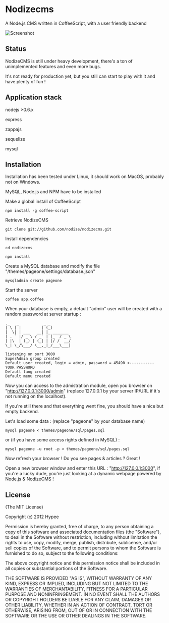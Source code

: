 Nodizecms
=========

A Node.js CMS written in CoffeeScript, with a user friendly backend

![Screenshot](https://github.com/nodize/nodizecms/raw/master/docs/screenshots/media_manager.jpg)

Status
------

NodizeCMS is still under heavy development, there's a ton of unimplemented features and even more bugs.

It's not ready for production yet, but you still can start to play with it and have plenty of fun !

Application stack
-----------------
nodejs >0.6.x

express

zappajs

sequelize

mysql

Installation 
------------

Installation has been tested under Linux, it should work on MacOS, probably not on Windows.

MySQL, Node.js and NPM have to be installed

Make a global install of CoffeeScript
```
npm install -g coffee-script
```

Retrieve NodizeCMS
```
git clone git://github.com/nodize/nodizecms.git
```

Install dependencies
```
cd nodizecms

npm install
```

Create a MySQL database and modify the file "/themes/pageone/settings/database.json"
```
mysqladmin create pageone
```

Start the server
```
coffee app.coffee
```

When your database is empty, a default "admin" user will be created with a random password at server startup :
```
._   _           _ _         
| \ | |         | (_)        
|  \| | ___   __| |_ _______ 
| . ` |/ _ \ / _` | |_  / _ \
| |\  | (_) | (_| | |/ /  __/
\_| \_/\___/ \__,_|_/___\___|

listening on port 3000
SuperAdmin group created
Default user created, login = admin, password = 45A90 <----------- YOUR PASSWORD
Default lang created
Default menu created
```

Now you can access to the admistration module, open you browser on "http://127.0.0.1:3000/admin" (replace 127.0.0.1 by your server IP/URL if it's not running on the localhost).

If you're still there and that everything went fine, you should have a nice but empty backend.

Let's load some data :
(replace "pageone" by your database name)
```
mysql pageone < themes/pageone/sql/pages.sql
```
or (if you have some access rights defined in MySQL) :
```
mysql pageone -u root -p < themes/pageone/sql/pages.sql
```

Now refresh your browser ! Do you see pages & articles ? Great ! 

Open a new browser window and enter this URL : "http://127.0.0.1:3000", if you're a lucky dude, you're just looking at a dynamic webpage powered by Node.js & NodizeCMS !

License
-------
(The MIT License)

Copyright (c) 2012 Hypee

Permission is hereby granted, free of charge, to any person obtaining a copy of this software and associated documentation files (the "Software"), to deal in the Software without restriction, including without limitation the rights to use, copy, modify, merge, publish, distribute, sublicense, and/or sell copies of the Software, and to permit persons to whom the Software is furnished to do so, subject to the following conditions:

The above copyright notice and this permission notice shall be included in all copies or substantial portions of the Software.

THE SOFTWARE IS PROVIDED "AS IS", WITHOUT WARRANTY OF ANY KIND, EXPRESS OR IMPLIED, INCLUDING BUT NOT LIMITED TO THE WARRANTIES OF MERCHANTABILITY, FITNESS FOR A PARTICULAR PURPOSE AND NONINFRINGEMENT. IN NO EVENT SHALL THE AUTHORS OR COPYRIGHT HOLDERS BE LIABLE FOR ANY CLAIM, DAMAGES OR OTHER LIABILITY, WHETHER IN AN ACTION OF CONTRACT, TORT OR OTHERWISE, ARISING FROM, OUT OF OR IN CONNECTION WITH THE SOFTWARE OR THE USE OR OTHER DEALINGS IN THE SOFTWARE.
